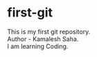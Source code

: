 # first-git
This is my first git repository.
<br>
Author - Kamalesh Saha.
<br>
I am learning Coding.
